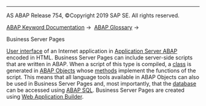   

* * *

AS ABAP Release 754, ©Copyright 2019 SAP SE. All rights reserved.

[ABAP Keyword Documentation](javascript:call_link\('abenabap.htm'\)) →  [ABAP Glossary](javascript:call_link\('abenabap_glossary.htm'\)) → 

Business Server Pages

[User interface](javascript:call_link\('abenuser_interface_glosry.htm'\) "Glossary Entry") of an Internet application in [Application Server ABAP](javascript:call_link\('abensap_nw_abap_glosry.htm'\) "Glossary Entry") encoded in HTML. Business Server Pages can include server-side scripts that are written in ABAP. When a script of this type is compiled, a [class](javascript:call_link\('abenclass_glosry.htm'\) "Glossary Entry") is generated in [ABAP Objects](javascript:call_link\('abenabap_objects_glosry.htm'\) "Glossary Entry") whose [methods](javascript:call_link\('abenmethod_glosry.htm'\) "Glossary Entry") implement the functions of the script. This means that all language tools available in ABAP Objects can also be used in Business Server Pages and, most importantly, that the [database](javascript:call_link\('abendatabase_glosry.htm'\) "Glossary Entry") can be accessed using [ABAP SQL](javascript:call_link\('abenopen_sql_glosry.htm'\) "Glossary Entry"). Business Server Pages are created using [Web Application Builder](javascript:call_link\('abenweb_application_builder_glosry.htm'\) "Glossary Entry").